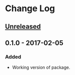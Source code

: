 # Change Log

## [Unreleased]

## 0.1.0 - 2017-02-05
### Added
- Working version of package.

[Unreleased]: ../compare/v0.1.0...HEAD
